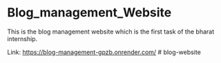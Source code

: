 ﻿# Blog_management_Website

This is the blog management website which is the first task of the bharat internship.

Link: https://blog-management-gpzb.onrender.com/
#   b l o g - w e b s i t e  
 